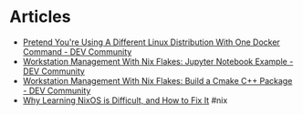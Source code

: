 # Articles

- [Pretend You're Using A Different Linux Distribution With One Docker Command - DEV Community](https://dev.to/deciduously/pretend-youre-using-a-different-linux-distribution-with-one-docker-command-45k1)
- [Workstation Management With Nix Flakes: Jupyter Notebook Example - DEV Community](https://dev.to/deciduously/workspace-management-with-nix-flakes-jupyter-notebook-example-2kke)
- [Workstation Management With Nix Flakes: Build a Cmake C++ Package - DEV Community](https://dev.to/deciduously/workstation-management-with-nix-flakes-build-a-cmake-c-package-21lp)
- [Why Learning NixOS is Difficult, and How to Fix It](https://davedellacosta.com/posts/2019-03-29-why-nixos-is-hard-and-how-to-fix.html)
#nix

